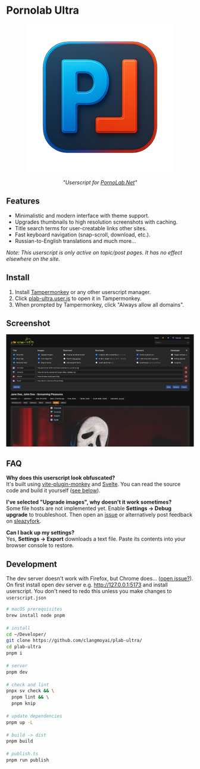 
# Pornolab Ultra

<!-- markdownlint-disable MD033 -->

<p align="center">
  <img width="400" src="https://github.com/clangmoyai/plab-ultra/raw/main/src/assets/logo800.png" alt="logo" />
</p>

<p align="center">
  <i>"Userscript for <a href="https://pornolab.net">PornoLab.Net</a>"</i>
</p>

## Features

- Minimalistic and modern interface with theme support.
- Upgrades thumbnails to high resolution screenshots with caching.
- Title search terms for user-creatable links other sites.
- Fast keyboard navigation (snap-scroll, download, etc.).
- Russian-to-English translations and much more...

*Note: This userscript is only active on topic/post pages. It has no effect elsewhere on the site.*

## Install

1. Install [Tampermonkey](https://www.tampermonkey.net/) or any other userscript manager.
2. Click [plab-ultra.user.js](https://github.com/clangmoyai/plab-ultra/raw/main/dist/plab-ultra.user.js) to open it in Tampermonkey.
3. When prompted by Tampermonkey, click "Always allow all domains".

## Screenshot

![screenshot](https://github.com/clangmoyai/plab-ultra/raw/main/src/assets/screenshot.jpg)

## FAQ

**Why does this userscript look obfuscated?**  
It's built using [vite-plugin-monkey](https://github.com/lisonge/vite-plugin-monkey) and [Svelte](https://svelte.dev/). You can read the source code and build it yourself ([see below](#development)).

**I've selected "Upgrade images", why doesn't it work sometimes?**  
Some file hosts are not implemented yet. Enable **Settings → Debug upgrade** to troubleshoot. Then open an [issue](https://github.com/clangmoyai/plab-ultra/issues) or alternatively post feedback on [sleazyfork](https://sleazyfork.org/en/scripts/546450-plab-ultra/feedback).

**Can I back up my settings?**  
Yes, **Settings → Export** downloads a text file. Paste its contents into your browser console to restore.

## Development

The dev server doesn't work with Firefox, but Chrome does... ([open issue?](https://github.com/lisonge/vite-plugin-monkey)). On first install open dev server e.g. <http://127.0.0.1:5173> and install userscript. You don't need to redo this unless you make changes to `userscript.json`

```bash
# macOS prerequisites
brew install node pnpm

# install
cd ~/Developer/
git clone https://github.com/clangmoyai/plab-ultra/
cd plab-ultra
pnpm i

# server
pnpm dev

# check and lint
pnpx sv check && \
  pnpm lint && \
  pnpm knip

# update dependencies
pnpm up -L

# build -> dist
pnpm build

# publish.ts
pnpm run publish
```

